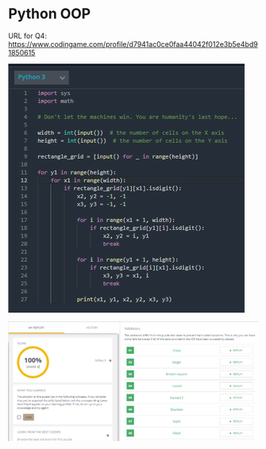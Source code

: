 # Python OOP

URL for Q4: https://www.codingame.com/profile/d7941ac0ce0faa44042f012e3b5e4bd91850615

![image](https://github.com/Reut212/Research_Algorithms/blob/master/Python%20OOP/Q4_code.png)

![image](https://github.com/Reut212/Research_Algorithms/blob/master/Python%20OOP/Q4_score.png)
